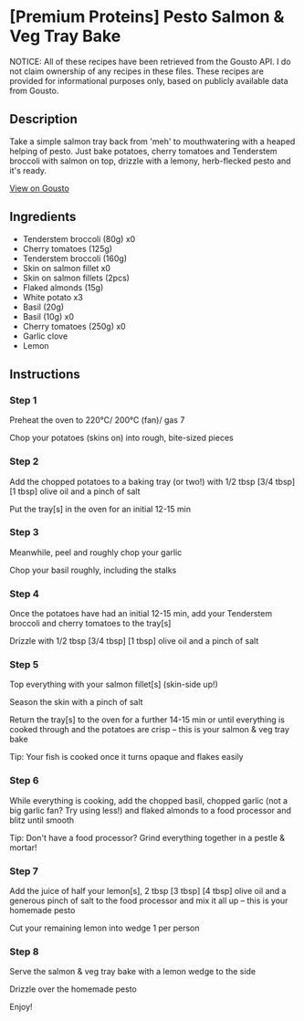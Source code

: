 # [Premium Proteins] Pesto Salmon & Veg Tray Bake

NOTICE: All of these recipes have been retrieved from the Gousto API. I do not claim ownership of any recipes in these files. These recipes are provided for informational purposes only, based on publicly available data from Gousto.

## Description

Take a simple salmon tray back from 'meh' to mouthwatering with a heaped helping of pesto. Just bake potatoes, cherry tomatoes and Tenderstem broccoli with salmon on top, drizzle with a lemony, herb-flecked pesto and it's ready. 

[View on Gousto](https://www.gousto.co.uk/recipes/cookbook/premium-proteins-pesto-salmon-veg-tray-bake)

## Ingredients

- Tenderstem broccoli (80g) x0
- Cherry tomatoes (125g)
- Tenderstem broccoli (160g)
- Skin on salmon fillet x0
- Skin on salmon fillets (2pcs)
- Flaked almonds (15g)
- White potato x3
- Basil (20g)
- Basil (10g) x0
- Cherry tomatoes (250g) x0
- Garlic clove
- Lemon

## Instructions


### Step 1

Preheat the oven to 220°C/ 200°C (fan)/ gas 7

Chop your potatoes (skins on) into rough, bite-sized pieces


### Step 2

Add the chopped potatoes to a baking tray (or two!) with 1/2 tbsp <span class="text-purple">[3/4 tbsp]</span> <span class="text-danger">[1 tbsp] </span>olive oil and a pinch of salt

Put the tray[s] in the oven for an initial 12-15 min


### Step 3

Meanwhile, peel and roughly chop your garlic

Chop your basil roughly, including the stalks


### Step 4

Once the potatoes have had an initial 12-15 min, add your Tenderstem broccoli and cherry tomatoes to the tray[s]

Drizzle with 1/2 tbsp <span class="text-purple">[3/4 tbsp]</span> <span class="text-danger">[1 tbsp]</span> olive oil and a pinch of salt


### Step 5

Top everything with your salmon fillet[s] (skin-side up!)

Season the skin with a pinch of salt

Return the tray[s] to the oven for a further 14-15 min or until everything is cooked through and the potatoes are crisp – this is your salmon & veg tray bake

Tip: Your fish is cooked once it turns opaque and flakes easily


### Step 6

While everything is cooking, add the chopped basil, chopped garlic (not a big garlic fan? Try using less!) and flaked almonds to a food processor and blitz until smooth

Tip: Don't have a food processor? Grind everything together in a pestle & mortar!


### Step 7

Add the juice of half your lemon[s], 2 tbsp <span class="text-purple">[3 tbsp]</span> <span class="text-danger">[4 tbsp]</span> olive oil and a generous pinch of salt to the food processor and mix it all up – this is your homemade pesto

Cut your remaining lemon into wedge 1 per person

### Step 8

Serve the salmon & veg tray bake with a lemon wedge to the side

Drizzle over the homemade pesto

Enjoy!

